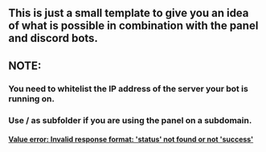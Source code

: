## This is just a small template to give you an idea of what is possible in combination with the panel and discord bots.

## NOTE:
### You need to whitelist the IP address of the server your bot is running on.
### Use / as subfolder if you are using the panel on a subdomain.
#### [Value error: Invalid response format: 'status' not found or not 'success'](https://github.com/anditv21/panel/wiki/Common-issues#discord-bot-example-value-error-invalid-response-format-status-not-found-or-not-success)
